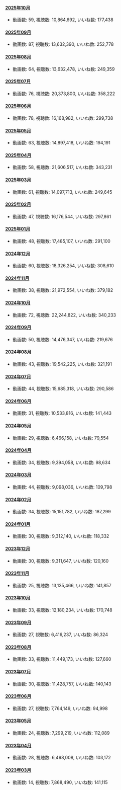 #### [2025年10月](videos/202510 "wikilink")

-   動画数: 59, 視聴数: 10,864,692, いいね数: 177,438

#### [2025年09月](videos/202509 "wikilink")

-   動画数: 87, 視聴数: 13,632,390, いいね数: 252,778

#### [2025年08月](videos/202508 "wikilink")

-   動画数: 64, 視聴数: 13,632,478, いいね数: 249,359

#### [2025年07月](videos/202507 "wikilink")

-   動画数: 76, 視聴数: 20,373,800, いいね数: 358,222

#### [2025年06月](videos/202506 "wikilink")

-   動画数: 78, 視聴数: 16,168,982, いいね数: 299,738

#### [2025年05月](videos/202505 "wikilink")

-   動画数: 63, 視聴数: 14,897,418, いいね数: 194,191

#### [2025年04月](videos/202504 "wikilink")

-   動画数: 58, 視聴数: 21,606,517, いいね数: 343,231

#### [2025年03月](videos/202503 "wikilink")

-   動画数: 61, 視聴数: 14,097,713, いいね数: 249,645

#### [2025年02月](videos/202502 "wikilink")

-   動画数: 47, 視聴数: 16,176,544, いいね数: 297,861

#### [2025年01月](videos/202501 "wikilink")

-   動画数: 48, 視聴数: 17,485,107, いいね数: 291,100

#### [2024年12月](videos/202412 "wikilink")

-   動画数: 60, 視聴数: 18,326,254, いいね数: 308,610

#### [2024年11月](videos/202411 "wikilink")

-   動画数: 38, 視聴数: 21,972,554, いいね数: 379,182

#### [2024年10月](videos/202410 "wikilink")

-   動画数: 72, 視聴数: 22,244,822, いいね数: 340,233

#### [2024年09月](videos/202409 "wikilink")

-   動画数: 50, 視聴数: 14,476,347, いいね数: 219,676

#### [2024年08月](videos/202408 "wikilink")

-   動画数: 43, 視聴数: 19,542,225, いいね数: 321,191

#### [2024年07月](videos/202407 "wikilink")

-   動画数: 44, 視聴数: 15,685,318, いいね数: 290,586

#### [2024年06月](videos/202406 "wikilink")

-   動画数: 31, 視聴数: 10,533,816, いいね数: 141,443

#### [2024年05月](videos/202405 "wikilink")

-   動画数: 29, 視聴数: 6,466,158, いいね数: 79,554

#### [2024年04月](videos/202404 "wikilink")

-   動画数: 34, 視聴数: 9,394,058, いいね数: 98,634

#### [2024年03月](videos/202403 "wikilink")

-   動画数: 44, 視聴数: 9,098,036, いいね数: 109,798

#### [2024年02月](videos/202402 "wikilink")

-   動画数: 34, 視聴数: 15,151,782, いいね数: 187,299

#### [2024年01月](videos/202401 "wikilink")

-   動画数: 30, 視聴数: 9,312,140, いいね数: 118,332

#### [2023年12月](videos/202312 "wikilink")

-   動画数: 30, 視聴数: 9,311,647, いいね数: 120,160

#### [2023年11月](videos/202311 "wikilink")

-   動画数: 25, 視聴数: 13,135,466, いいね数: 141,857

#### [2023年10月](videos/202310 "wikilink")

-   動画数: 33, 視聴数: 12,180,234, いいね数: 170,748

#### [2023年09月](videos/202309 "wikilink")

-   動画数: 27, 視聴数: 6,416,237, いいね数: 86,324

#### [2023年08月](videos/202308 "wikilink")

-   動画数: 33, 視聴数: 11,449,173, いいね数: 127,660

#### [2023年07月](videos/202307 "wikilink")

-   動画数: 30, 視聴数: 11,428,757, いいね数: 140,143

#### [2023年06月](videos/202306 "wikilink")

-   動画数: 27, 視聴数: 7,764,149, いいね数: 94,998

#### [2023年05月](videos/202305 "wikilink")

-   動画数: 24, 視聴数: 7,299,219, いいね数: 112,089

#### [2023年04月](videos/202304 "wikilink")

-   動画数: 28, 視聴数: 6,498,008, いいね数: 103,172

#### [2023年03月](videos/202303 "wikilink")

-   動画数: 14, 視聴数: 7,868,490, いいね数: 141,115

